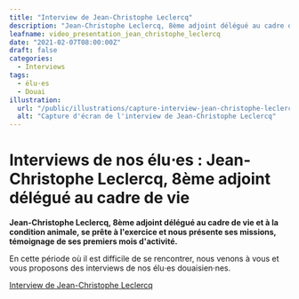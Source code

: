 ```yaml
---
title: "Interview de Jean-Christophe Leclercq"
description: "Jean-Christophe Leclercq, 8ème adjoint délégué au cadre de vie et à la condition animale témoigne de ses premiers mois d'activité."
leafname: video_presentation_jean_christophe_leclercq
date: "2021-02-07T08:00:00Z"
draft: false
categories:
  - Interviews
tags:
  - élu⋅es
  - Douai
illustration:
  url: "/public/illustrations/capture-interview-jean-christophe-leclercq.jpg"
  alt: "Capture d'écran de l'interview de Jean-Christophe Leclercq"
---
```


# Interviews de nos élu⋅es : Jean-Christophe Leclercq, 8ème adjoint délégué au cadre de vie

**Jean-Christophe Leclercq, 8ème adjoint délégué au cadre de vie et à la condition animale, se prête à l'exercice et nous présente ses missions, témoignage de ses premiers mois d'activité.**

En cette période où il est difficile de se rencontrer, nous venons à vous et vous proposons des interviews de nos élu⋅es douaisien·nes.

[Interview de Jean-Christophe Leclercq](https://www.youtube.com/watch?v=BwJG9BdVFk0 "📺")
